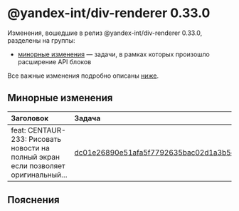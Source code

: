 # @yandex-int/div-renderer 0.33.0

<!-- ЧЕЛОВЕЧЕСКОЕ ВСТУПЛЕНИЕ -->

Изменения, вошедшие в релиз @yandex-int/div-renderer 0.33.0, разделены на группы:

* [минорные изменения](#Минорные-изменения) — задачи, в рамках которых произошло расширение API блоков

Все важные изменения подробно описаны [ниже](#Пояснения).

## Минорные изменения

| Заголовок                                                                        | Задача                                     | PR  |
| :------------------------------------------------------------------------------- | :----------------------------------------- | :-- |
| feat: CENTAUR-233: Рисовать новости на полный экран если позволяет оригинальный… | [dc01e26890e51afa5f7792635bac02d1a3b5eb82] | N/A |

## Пояснения

[dc01e26890e51afa5f7792635bac02d1a3b5eb82]: https://a.yandex-team.ru/arc_vcs/commit/dc01e26890e51afa5f7792635bac02d1a3b5eb82
